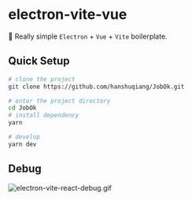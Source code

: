 # electron-vite-vue

🥳 Really simple `Electron` + `Vue` + `Vite` boilerplate.
 
## Quick Setup

```sh
# clone the project
git clone https://github.com/hanshuqiang/JobOk.git

# enter the project directory
cd JobOk
# install dependency
yarn

# develop
yarn dev
```

## Debug

![electron-vite-react-debug.gif](https://github.com/electron-vite/electron-vite-react/blob/main/electron-vite-react-debug.gif?raw=true)

 